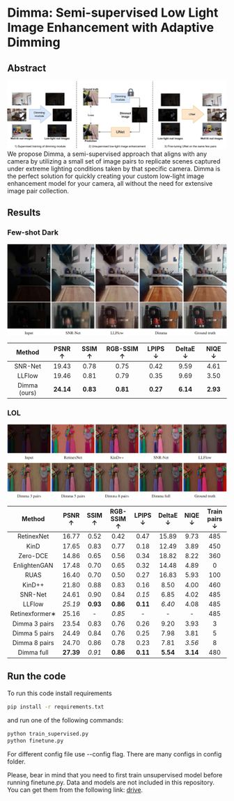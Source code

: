 # Dimma: Semi-supervised Low Light Image Enhancement with Adaptive Dimming

## Abstract
![Visual Abstract](images/dimma-abstract.png)
We propose Dimma, a semi-supervised approach that aligns with any camera by utilizing a small set of image pairs to replicate scenes captured under extreme lighting conditions taken by that specific camera. Dimma is the perfect solution for quickly creating your custom low-light image enhancement model for your camera, all without the need for extensive image pair collection.

## Results
### Few-shot Dark
![Few-shot Dark comparison](images/fsd-comparison.png)

|Method       | PSNR ↑          | SSIM ↑          | RGB-SSIM ↑          | LPIPS ↓            | DeltaE ↓            | NIQE ↓            |
| :--:        | :--:            | :--:            | :--:                | :--:               | :--:                | :--:              |
|SNR-Net      | 19.43           | 0.78            | 0.75                | 0.42               | 9.59                | 4.61              |
|LLFlow       | 19.46           | 0.81            | 0.79                | 0.35               | 9.69                | 3.50              |
|Dimma (ours) | **24.14**       | **0.83**        | **0.81**            | **0.27**           | **6.14**            | **2.93**          |

### LOL
![LOL comparison](images/lol-comparison.png)

| Method         | PSNR ↑    | SSIM ↑   | RGB-SSIM ↑ | LPIPS ↓  | DeltaE ↓ | NIQE ↓   | Train pairs ↓ |
| :--:           | :--:      | :--:     | :--:       | :--:     | :--:     | :--:     | :--:          |
| RetinexNet     | 16.77     | 0.52     | 0.42       | 0.47     | 15.89    | 9.73     | 485           |
| KinD           | 17.65     | 0.83     | 0.77       | 0.18     | 12.49    | 3.89     | 450           |
| Zero-DCE       | 14.86     | 0.65     | 0.56       | 0.34     | 18.82    | 8.22     | 360           |
| EnlightenGAN   | 17.48     | 0.70     | 0.65       | 0.32     | 14.48    | 4.89     | 0             |
| RUAS           | 16.40     | 0.70     | 0.50       | 0.27     | 16.83    | 5.93     | 100           |
| KinD++         | 21.80     | 0.88     | 0.83       | 0.16     | 8.50     | 4.00     | 460           |
| SNR-Net        | 24.61     | 0.90     | 0.84       | *0.15*   | 6.85     | 4.02     | 485           |
| LLFlow         | *25.19*   | **0.93** | **0.86**   | **0.11** | *6.40*   | 4.08     | 485           |
| Retinexformer∗ | 25.16     | -        | *0.85*     | -        | -        | -        | 485           |
| Dimma 3 pairs  | 23.54     | 0.83     | 0.76       | 0.26     | 9.20     | 3.93     | 3             |
| Dimma 5 pairs  | 24.49     | 0.84     | 0.76       | 0.25     | 7.98     | 3.81     | 5             |
| Dimma 8 pairs  | 24.70     | 0.86     | 0.78       | 0.23     | 7.81     | *3.56*   | 8             |
| Dimma full     | **27.39** | *0.91*   | **0.86**   | **0.11** | **5.54** | **3.14** | 480           |

## Run the code
To run this code install requirements 
```bash
pip install -r requirements.txt
```
and run one of the following commands:

```bash
python train_supervised.py
python finetune.py
```
For different config file use --config flag. There are many configs in config folder.

Please, bear in mind that you need to first train unsupervised model before running finetune.py. Data and models are not included in this repository. You can get them from the following link: [drive](https://drive.google.com/drive/folders/1mobXx1HI8BS-C8_-U-EHNvbMEPCoGIUK?usp=sharing).
